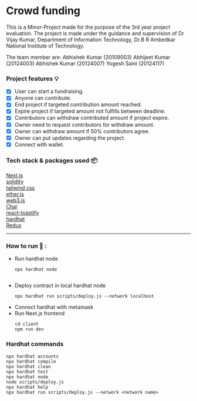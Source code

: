 # Crowd funding

This is a Minor-Project made for the purpose of the 3rd year project evaluation.
The project is made under the guidance and supervision of Dr Vijay Kumar, Department of 
Information Technology, Dr.B R Ambedkar National Institute of Technology. 

The team member are:
Abhishek Kumar (20109003)
Abhijeet Kumar (20124003)
Abhishek Kumar (20124007)
Yogesh Saini (20124117)

### Project features :bulb:

-   [x] User can start a fundraising.
-   [x] Anyone can contribute.
-   [x] End project if targeted contribution amount reached.
-   [x] Expire project if targeted amount not fulfills between deadline.
-   [x] Contributors can withdraw contributed amount if project expire.
-   [x] Owner need to request contributors for withdraw amount.
-   [x] Owner can withdraw amount if 50% contributors agree.
-   [x] Owner can put updates regarding the project.
-   [x] Connect with wallet.

### Tech stack & packages used 📦

 [Next.js](https://nextjs.org/docs/getting-started)              
 [solidity](https://docs.soliditylang.org/en/v0.8.13/)           
 [tailwind css](https://tailwindcss.com/docs/installation)       
 [ether.js](https://docs.ethers.io/v5/)                          
 [web3.js](https://www.npmjs.com/package/web3)                   
 [Chai](https://www.npmjs.com/package/chai)                      
 [react-toastify](https://www.npmjs.com/package/react-toastify)  
 [hardhat](https://www.npmjs.com/package/hardhat)                
 [Redux](https://www.npmjs.com/package/hardhat)                  

---

### How to run :runner: :

-   Run hardhat node
    ```
    npx hardhat node
    ```
    ```
-   Deploy contract in local hardhat node
    ```
    npx hardhat run scripts/deploy.js --network localhost
    ```
-   Connect hardhat with metamask
-   Run Next.js frontend
    ```
    cd client
    npm run dev
    ```



### Hardhat commands

```shell
npx hardhat accounts
npx hardhat compile
npx hardhat clean
npx hardhat test
npx hardhat node
node scripts/deploy.js
npx hardhat help
npx hardhat run scripts/deploy.js --network <network name>
```


